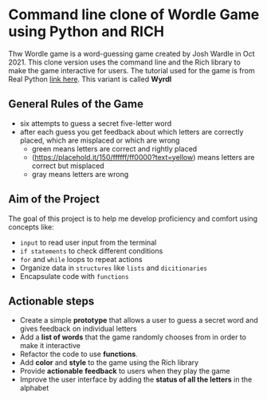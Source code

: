 # Command line clone of Wordle Game using Python and RICH

Thw Wordle game is a word-guessing game created by Josh Wardle in Oct 2021.
This clone version uses the command line and the Rich library to make the game interactive for users.
The tutorial used for the game is from Real Python [link here](https://realpython.com/python-wordle-clone/).
This variant is called **Wyrdl**

## General Rules of the Game
- six attempts to guess a secret five-letter word
- after each guess you get feedback about which letters are correctly placed, which are misplaced or which are wrong
	- green means letters are correct and rightly placed
	- (https://placehold.it/150/ffffff/ff0000?text=yellow) means letters are correct but misplaced
	- gray means letters are wrong

## Aim of the Project

The goal of this project is to help me develop proficiency and comfort using concepts like: 
- `input` to read user input from the terminal 
- `if statements` to check different conditions 
- `for` and `while` loops to repeat actions
- Organize data in `structures` like `lists` and `dicitionaries`
- Encapsulate code with `functions`

## Actionable steps

- Create a simple **prototype** that allows a user to guess a secret word and gives feedback on individual letters
- Add a **list of words** that the game randomly chooses from in order to make it interactive
- Refactor the code to use **functions**.
- Add **color** and **style** to the game using the Rich library
- Provide **actionable** **feedback** to users when they play the game
- Improve the user interface by adding the **status of all the letters** in the alphabet
